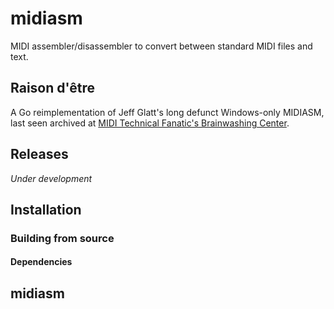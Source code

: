 # midiasm

MIDI assembler/disassembler to convert between standard MIDI files and text.

## Raison d'être

A Go reimplementation of Jeff Glatt's long defunct Windows-only MIDIASM, last seen archived at [MIDI Technical Fanatic's Brainwashing Center](http://midi.teragonaudio.com). 

## Releases

*Under development*

## Installation

### Building from source

#### Dependencies

## midiasm




